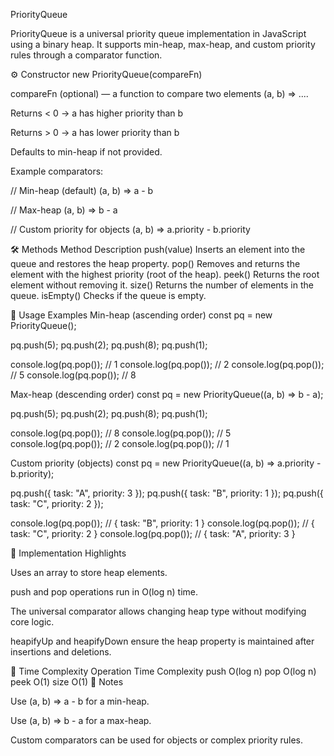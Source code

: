 PriorityQueue

PriorityQueue is a universal priority queue implementation in JavaScript using a binary heap.
It supports min-heap, max-heap, and custom priority rules through a comparator function.

⚙️ Constructor
new PriorityQueue(compareFn)

compareFn (optional) — a function to compare two elements (a, b) => ....

Returns < 0 → a has higher priority than b

Returns > 0 → a has lower priority than b

Defaults to min-heap if not provided.

Example comparators:

// Min-heap (default)
(a, b) => a - b

// Max-heap
(a, b) => b - a

// Custom priority for objects
(a, b) => a.priority - b.priority

🛠 Methods
Method	Description
push(value)	Inserts an element into the queue and restores the heap property.
pop()	Removes and returns the element with the highest priority (root of the heap).
peek()	Returns the root element without removing it.
size()	Returns the number of elements in the queue.
isEmpty()	Checks if the queue is empty.

🔧 Usage Examples
Min-heap (ascending order)
const pq = new PriorityQueue();

pq.push(5);
pq.push(2);
pq.push(8);
pq.push(1);

console.log(pq.pop()); // 1
console.log(pq.pop()); // 2
console.log(pq.pop()); // 5
console.log(pq.pop()); // 8

Max-heap (descending order)
const pq = new PriorityQueue((a, b) => b - a);

pq.push(5);
pq.push(2);
pq.push(8);
pq.push(1);

console.log(pq.pop()); // 8
console.log(pq.pop()); // 5
console.log(pq.pop()); // 2
console.log(pq.pop()); // 1

Custom priority (objects)
const pq = new PriorityQueue((a, b) => a.priority - b.priority);

pq.push({ task: "A", priority: 3 });
pq.push({ task: "B", priority: 1 });
pq.push({ task: "C", priority: 2 });

console.log(pq.pop()); // { task: "B", priority: 1 }
console.log(pq.pop()); // { task: "C", priority: 2 }
console.log(pq.pop()); // { task: "A", priority: 3 }

🔹 Implementation Highlights

Uses an array to store heap elements.

push and pop operations run in O(log n) time.

The universal comparator allows changing heap type without modifying core logic.

heapifyUp and heapifyDown ensure the heap property is maintained after insertions and deletions.

🔹 Time Complexity
Operation	Time Complexity
push	O(log n)
pop	O(log n)
peek	O(1)
size	O(1)
🔹 Notes

Use (a, b) => a - b for a min-heap.

Use (a, b) => b - a for a max-heap.

Custom comparators can be used for objects or complex priority rules.
